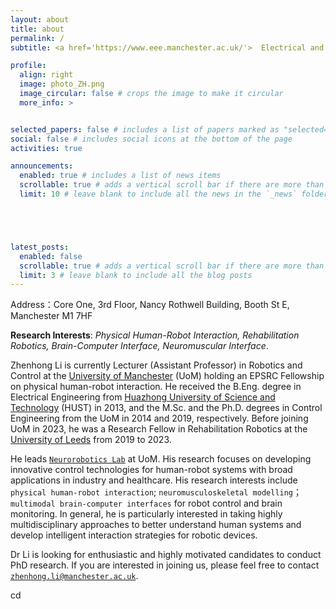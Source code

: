 ```yaml
---
layout: about
title: about
permalink: /
subtitle: <a href='https://www.eee.manchester.ac.uk/'>  Electrical and Electronic Engineering</a>. University of Manchester.

profile:
  align: right
  image: photo_ZH.png
  image_circular: false # crops the image to make it circular
  more_info: >


selected_papers: false # includes a list of papers marked as "selected={true}"
social: false # includes social icons at the bottom of the page
activities: true

announcements:
  enabled: true # includes a list of news items
  scrollable: true # adds a vertical scroll bar if there are more than 3 news items
  limit: 10 # leave blank to include all the news in the `_news` folder





latest_posts:
  enabled: false
  scrollable: true # adds a vertical scroll bar if there are more than 3 new posts items
  limit: 3 # leave blank to include all the blog posts
---
```


Address：Core One, 3rd Floor, Nancy Rothwell Building,  Booth St E, Manchester M1 7HF


**Research Interests**: *Physical Human-Robot Interaction, Rehabilitation Robotics, Brain-Computer Interface, Neuromuscular Interface*.

<a href="mailto:zhenhong.li@manchester.ac.uk">
  <i class="fas fa-envelope" style="font-size: 24px;"></i>
</a>
<a href="https://scholar.google.com/citations?hl=en&user=TxurO5wAAAAJ&view_op=list_works&sortby=pubdate">
  <i class="ai ai-google-scholar" style="font-size: 24px;"></i>
</a>
<a href="https://neurorobotics-uom.github.io/" target="_blank" rel="noopener">
  <i class="far fa-window-maximize" style="font-size: 24px;"></i>
</a>
<a href="https://research.manchester.ac.uk/en/persons/zhenhong-li" target="_blank" rel="noopener">
  <i class="fas fa-briefcase" style="font-size: 24px;"></i>
</a>
<a href="https://uk.linkedin.com/in/zhenhong-li-ba371020b" target="_blank" rel="noopener">
  <i class="fab fa-linkedin" style="font-size: 24px;"></i>
</a>
<a href="https://orcid.org/0000-0003-2583-5082" target="_blank" rel="noopener">
  <i class="ai ai-orcid" style="font-size: 24px;"></i>
</a>


Zhenhong Li is currently Lecturer (Assistant Professor) in Robotics and Control at the [University of Manchester](https://www.manchester.ac.uk/) (UoM) holding an EPSRC Fellowship on physical human-robot interaction. He received the B.Eng. degree in Electrical Engineering from [Huazhong University of Science and Technology](https://english.hust.edu.cn/) (HUST) in 2013, and the M.Sc. and the Ph.D. degrees in Control Engineering from the UoM in 2014 and 2019, respectively. Before joining UoM in 2023, he was a Research Fellow in Rehabilitation Robotics at the [University of Leeds](https://www.leeds.ac.uk/) from 2019 to 2023.

He leads [`Neurorobotics Lab`](https://neurorobotics-uom.github.io/) at UoM. His research focuses on developing innovative control technologies for human-robot systems with broad applications in industry and healthcare. His research interests include `physical human-robot interaction`; `neuromusculoskeletal modelling`；`multimodal brain-computer interfaces` for robot control and brain monitoring. In general, he is particularly interested in taking highly multidisciplinary approaches to better understand human systems and develop intelligent interaction strategies for robotic devices.

Dr Li is looking for enthusiastic and highly motivated candidates to conduct PhD research. If you are interested in joining us, please feel free to contact [`zhenhong.li@manchester.ac.uk`](mailto:zhenhong.li@manchester.ac.uk).


cd